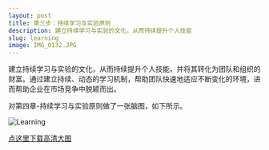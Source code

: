 ```yaml
---
layout: post
title: 第三步：持续学习与实验原则
description: 建立持续学习与实验的文化，从而持续提升个人技能
slug: learning
image: IMG_0132.JPG
---
```


建立持续学习与实验的文化，从而持续提升个人技能，并将其转化为团队和组织的财富。通过建立持续、动态的学习机制，帮助团队快速地适应不断变化的环境，进而帮助企业在市场竞争中脱颖而出。

对第四章-持续学习与实验原则做了一张脑图，如下所示。

![Learning](https://res.cloudinary.com/martinliu/image/upload/c_scale,w_1000/Handbook-C4-Learning.png)

[点这里下载高清大图](https://res.cloudinary.com/martinliu/image/upload/Handbook-C4-Learning.png)